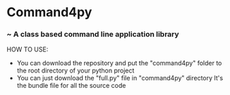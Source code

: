 # Command4py
### ~ A class based command line application library


HOW TO USE:
- You can download the repository and put the "command4py" folder to the root directory of your python project 
- You can just download the "full.py" file in "command4py" directory It's the bundle file for all the source code
